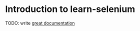 # Introduction to learn-selenium

TODO: write [great documentation](http://jacobian.org/writing/what-to-write/)
